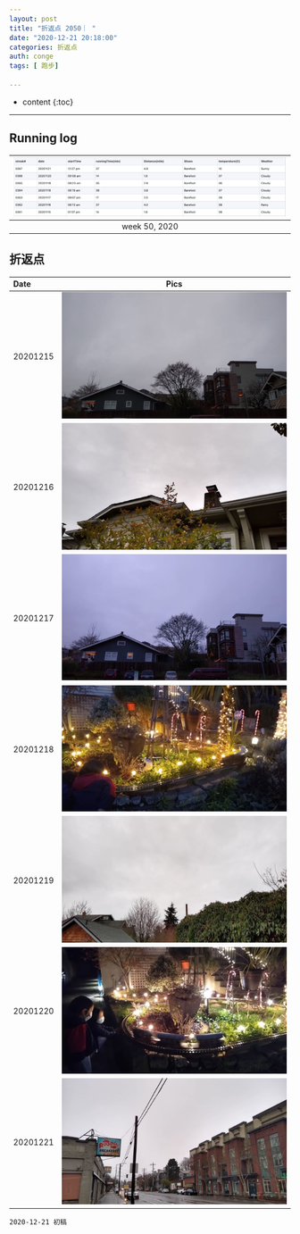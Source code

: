 ```yaml
---
layout: post
title: "折返点 2050｜ "
date: "2020-12-21 20:18:00"
categories: 折返点
auth: conge
tags: [ 跑步]

---
```

* content
{:toc}


----

## Running log

|![Running log, week 47, 2020](/assets/images/折返点/2020_wk47.png)|
|:----:|
|week 50, 2020|

## 折返点

|Date|Pics|
|:----|:----:|
|20201215|![20201215.jpg](/assets/images/折返点/20201215.jpg)  |
|20201216|![20201216.jpg](/assets/images/折返点/20201216.jpg)  |
|20201217|![20201217.jpg](/assets/images/折返点/20201217.jpg)  |
|20201218|![20201218.jpg](/assets/images/折返点/20201218.jpg)  |
|20201219|![20201219.jpg](/assets/images/折返点/20201219.jpg)  |
|20201220|![20201220.jpg](/assets/images/折返点/20201220.jpg)  |
|20201221|![20201221.jpg](/assets/images/折返点/20201221.jpg)  |

```
2020-12-21 初稿
```